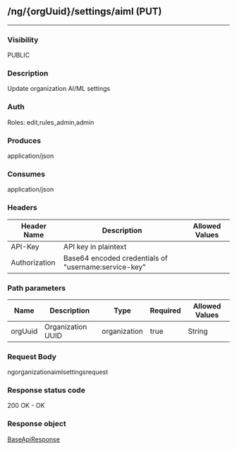 ## /ng/{orgUuid}/settings/aiml (PUT)
---
### Visibility
PUBLIC
### Description
Update organization AI/ML settings
### Auth
Roles: edit,rules_admin,admin
### Produces
application/json
### Consumes
application/json
### Headers
| Header Name | Description | Allowed Values |
| ----------- | ----------- | ----------- |
| API-Key | API key in plaintext |  |
| Authorization | Base64 encoded credentials of &quot;username:service-key&quot; |  |
### Path parameters
| Name | Description | Type | Required | Allowed Values |
| ----------- | ----------- | ----------- | ----------- | ----------- |
| orgUuid | Organization UUID | organization | true | String |
### Request Body
ngorganizationaimlsettingsrequest
### Response status code
200 OK - OK
### Response object
[BaseApiResponse](<../../objects/BaseApiResponse.md>)
